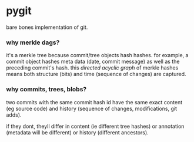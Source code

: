 # pygit
bare bones implementation of git.

### why merkle dags?
it's a merkle tree because commit/tree objects hash hashes. for example, a commit object hashes meta data (date, commit message) as well as the preceding commit's hash. this *directed acyclic graph* of merkle hashes means both structure (bits) and time (sequence of changes) are captured.

### why commits, trees, blobs?
two commits with the same commit hash id have the same exact content (eg source code) and history (sequence of changes, modifications, git adds).

if they dont, theyll differ in content (ie different tree hashes) or annotation (metadata will be different) or history (different ancestors).